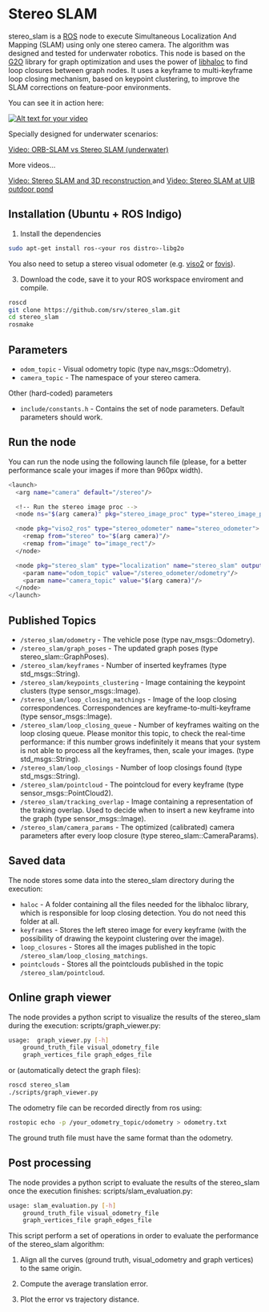 Stereo SLAM
=============

stereo_slam is a [ROS][link_ros] node to execute Simultaneous Localization And Mapping (SLAM) using only one stereo camera. The algorithm was designed and tested for underwater robotics. This node is based on the [G2O][link_g2o] library for graph optimization and uses the power of [libhaloc][link_libhaloc] to find loop closures between graph nodes. It uses a keyframe to multi-keyframe loop closing mechanism, based on keypoint clustering, to improve the SLAM corrections on feature-poor environments.

You can see it in action here:

[![Alt text for your video](http://img.youtube.com/vi/h3FfXafuOvE/0.jpg)](http://www.youtube.com/watch?v=h3FfXafuOvE)

Specially designed for underwater scenarios:

[Video: ORB-SLAM vs Stereo SLAM (underwater)][link_yt_3]

More videos...

[Video: Stereo SLAM and 3D reconstruction ][link_yt_1] and
[Video: Stereo SLAM at UIB outdoor pond][link_yt_2]

Installation (Ubuntu + ROS Indigo)
-------

1) Install the dependencies
```bash
sudo apt-get install ros-<your ros distro>-libg2o
```

You also need to setup a stereo visual odometer (e.g. [viso2][link_viso2] or [fovis][link_fovis]).

3) Download the code, save it to your ROS workspace enviroment and compile.
```bash
roscd
git clone https://github.com/srv/stereo_slam.git
cd stereo_slam
rosmake
```


Parameters
-------

* `odom_topic` - Visual odometry topic (type nav_msgs::Odometry).
* `camera_topic` - The namespace of your stereo camera.

Other (hard-coded) parameters

* `include/constants.h` - Contains the set of node parameters. Default parameters should work.


Run the node
-------

You can run the node using the following launch file (please, for a better performance scale your images if more than 960px width).

```bash
<launch>
  <arg name="camera" default="/stereo"/>

  <!-- Run the stereo image proc -->
  <node ns="$(arg camera)" pkg="stereo_image_proc" type="stereo_image_proc" name="stereo_image_proc" />

  <node pkg="viso2_ros" type="stereo_odometer" name="stereo_odometer">
    <remap from="stereo" to="$(arg camera)"/>
    <remap from="image" to="image_rect"/>
  </node>

  <node pkg="stereo_slam" type="localization" name="stereo_slam" output="screen">
    <param name="odom_topic" value="/stereo_odometer/odometry"/>
    <param name="camera_topic" value="$(arg camera)"/>
  </node>
</launch>
```

Published Topics
-------
* `/stereo_slam/odometry` - The vehicle pose (type nav_msgs::Odometry).
* `/stereo_slam/graph_poses` - The updated graph poses (type stereo_slam::GraphPoses).
* `/stereo_slam/keyframes` - Number of inserted keyframes (type std_msgs::String).
* `/stereo_slam/keypoints_clustering` - Image containing the keypoint clusters (type sensor_msgs::Image).
* `/stereo_slam/loop_closing_matchings` - Image of the loop closing correspondences. Correspondences are keyframe-to-multi-keyframe (type sensor_msgs::Image).
* `/stereo_slam/loop_closing_queue` - Number of keyframes waiting on the loop closing queue. Please monitor this topic, to check the real-time performance: if this number grows indefinitely it means that your system is not able to process all the keyframes, then, scale your images. (type std_msgs::String).
* `/stereo_slam/loop_closings` - Number of loop closings found (type std_msgs::String).
* `/stereo_slam/pointcloud` - The pointcloud for every keyframe (type sensor_msgs::PointCloud2).
* `/stereo_slam/tracking_overlap` - Image containing a representation of the traking overlap. Used to decide when to insert a new keyframe into the graph (type sensor_msgs::Image).
* `/stereo_slam/camera_params` - The optimized (calibrated) camera parameters after every loop closure (type stereo_slam::CameraParams).


Saved data
-------
The node stores some data into the stereo_slam directory during the execution:
* `haloc` - A folder containing all the files needed for the libhaloc library, which is responsible for loop closing detection. You do not need this folder at all.
* `keyframes` - Stores the left stereo image for every keyframe (with the possibility of drawing the keypoint clustering over the image).
* `loop_closures` - Stores all the images published in the topic `/stereo_slam/loop_closing_matchings`.
* `pointclouds` - Stores all the pointclouds published in the topic `/stereo_slam/pointcloud`.


Online graph viewer
-------

The node provides a python script to visualize the results of the stereo_slam during the execution: scripts/graph_viewer.py:

```bash
usage: 	graph_viewer.py [-h]
	ground_truth_file visual_odometry_file
	graph_vertices_file graph_edges_file
```

or (automatically detect the graph files):

```bash
roscd stereo_slam
./scripts/graph_viewer.py
```


The odometry file can be recorded directly from ros using:
```bash
rostopic echo -p /your_odometry_topic/odometry > odometry.txt
```

The ground truth file must have the same format than the odometry.


Post processing
-------

The node provides a python script to evaluate the results of the stereo_slam once the execution finishes: scripts/slam_evaluation.py:

```bash
usage: slam_evaluation.py [-h]
	ground_truth_file visual_odometry_file
	graph_vertices_file graph_edges_file
```

This script perform a set of operations in order to evaluate the performance of the stereo_slam algorithm:

1) Align all the curves (ground truth, visual_odometry and graph vertices) to the same origin.

2) Compute the average translation error.

3) Plot the error vs trajectory distance.


[link_ros]: http://www.ros.org/
[link_viso2]: http://wiki.ros.org/viso2_ros
[link_fovis]: http://wiki.ros.org/fovis_ros
[link_g2o]: http://wiki.ros.org/g2o
[link_libhaloc]: https://github.com/srv/libhaloc
[link_yt_1]: http://www.youtube.com/watch?v=GXOhWmzSqUM
[link_yt_2]: http://www.youtube.com/watch?v=8NR6ono1SUI
[link_yt_3]: https://www.youtube.com/watch?v=C4U8eaPzrLg
